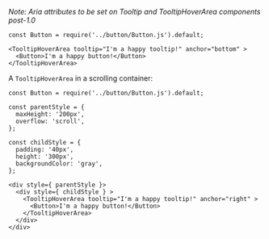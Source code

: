 _Note: Aria attributes to be set on Tooltip and TooltipHoverArea components post-1.0_

```
const Button = require('../button/Button.js').default;

<TooltipHoverArea tooltip="I'm a happy tooltip!" anchor="bottom" >
  <Button>I'm a happy button!</Button>
</TooltipHoverArea>
```

A `TooltipHoverArea` in a scrolling container:

```
const Button = require('../button/Button.js').default;

const parentStyle = {
  maxHeight: '200px',
  overflow: 'scroll',
};

const childStyle = {
  padding: '40px',
  height: '300px',
  backgroundColor: 'gray',
};

<div style={ parentStyle }>
  <div style={ childStyle } >
    <TooltipHoverArea tooltip="I'm a happy tooltip!" anchor="right" >
      <Button>I'm a happy button!</Button>
    </TooltipHoverArea>
  </div>
</div>
```
